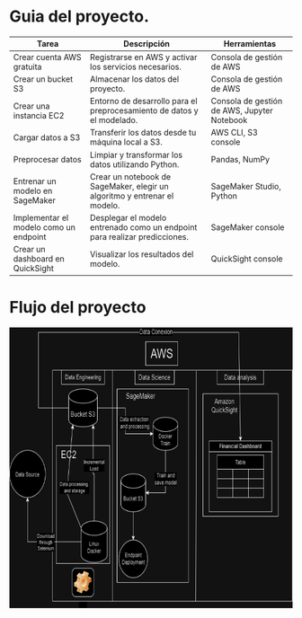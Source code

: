 
# Guia del proyecto.


| Tarea                             | Descripción                                                                                   | Herramientas                        |
|-----------------------------------|-----------------------------------------------------------------------------------------------|-------------------------------------|
| Crear cuenta AWS gratuita          | Registrarse en AWS y activar los servicios necesarios.                                       | Consola de gestión de AWS          |
| Crear un bucket S3                | Almacenar los datos del proyecto.                                                             | Consola de gestión de AWS          |
| Crear una instancia EC2           | Entorno de desarrollo para el preprocesamiento de datos y el modelado.                      | Consola de gestión de AWS, Jupyter Notebook |
| Cargar datos a S3                 | Transferir los datos desde tu máquina local a S3.                                           | AWS CLI, S3 console                |
| Preprocesar datos                 | Limpiar y transformar los datos utilizando Python.                                           | Pandas, NumPy                      |
| Entrenar un modelo en SageMaker   | Crear un notebook de SageMaker, elegir un algoritmo y entrenar el modelo.                   | SageMaker Studio, Python           |
| Implementar el modelo como un endpoint | Desplegar el modelo entrenado como un endpoint para realizar predicciones.                | SageMaker console                   |
| Crear un dashboard en QuickSight   | Visualizar los resultados del modelo.                                                         | QuickSight console                  |




# Flujo del proyecto

<img src="../images/Taxis_DF.drawio.png" width="700" height="500">